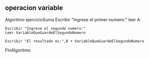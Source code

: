 ## operacion variable 
Algoritmo ejercicioSuma
	Escribir "Ingrese el primer numero:"
	leer A
	
	Escribir "Ingrese el segundo numero:"
	Leer VariableQueGuardeElSegundoNumero
	
	Escribir "El resultado es:",B + VariableQueGuardeElSegundoNumero 
FinAlgoritmo 

